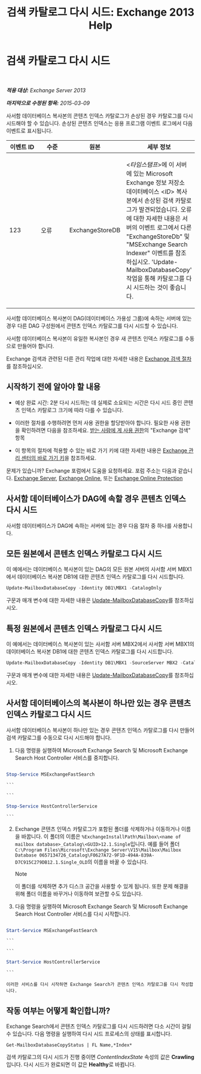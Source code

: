 ﻿---
title: '검색 카탈로그 다시 시드: Exchange 2013 Help'
TOCTitle: 검색 카탈로그 다시 시드
ms:assetid: 9d873bd4-0422-4975-b5e2-82a347479115
ms:mtpsurl: https://technet.microsoft.com/ko-kr/library/Ee633475(v=EXCHG.150)
ms:contentKeyID: 52058108
ms.date: 05/22/2018
mtps_version: v=EXCHG.150
ms.translationtype: MT
---

# 검색 카탈로그 다시 시드

 

_**적용 대상:** Exchange Server 2013_

_**마지막으로 수정된 항목:** 2015-03-09_

사서함 데이터베이스 복사본의 콘텐츠 인덱스 카탈로그가 손상된 경우 카탈로그를 다시 시드해야 할 수 있습니다. 손상된 콘텐츠 인덱스는 응용 프로그램 이벤트 로그에서 다음 이벤트로 표시됩니다.


<table>
<colgroup>
<col style="width: 25%" />
<col style="width: 25%" />
<col style="width: 25%" />
<col style="width: 25%" />
</colgroup>
<thead>
<tr class="header">
<th>이벤트 ID</th>
<th>수준</th>
<th>원본</th>
<th>세부 정보</th>
</tr>
</thead>
<tbody>
<tr class="odd">
<td><p>123</p></td>
<td><p>오류</p></td>
<td><p>ExchangeStoreDB</p></td>
<td><p>&lt;<em>타임스탬프</em>&gt;에 이 서버에 있는 Microsoft Exchange 정보 저장소 데이터베이스 &lt;<em>ID</em>&gt; 복사본에서 손상된 검색 카탈로그가 발견되었습니다. 오류에 대한 자세한 내용은 서버의 이벤트 로그에서 다른 &quot;ExchangeStoreDb&quot; 및 &quot;MSExchange Search Indexer&quot; 이벤트를 참조하십시오. 'Update-MailboxDatabaseCopy' 작업을 통해 카탈로그를 다시 시드하는 것이 좋습니다.</p></td>
</tr>
</tbody>
</table>


사서함 데이터베이스 복사본이 DAG(데이터베이스 가용성 그룹)에 속하는 서버에 있는 경우 다른 DAG 구성원에서 콘텐츠 인덱스 카탈로그를 다시 시드할 수 있습니다.

사서함 데이터베이스 복사본이 유일한 복사본인 경우 새 콘텐츠 인덱스 카탈로그를 수동으로 만들어야 합니다.

Exchange 검색과 관련된 다른 관리 작업에 대한 자세한 내용은 [Exchange 검색 절차](exchange-search-procedures-exchange-2013-help.md)를 참조하십시오.

## 시작하기 전에 알아야 할 내용

  - 예상 완료 시간: 2분 다시 시드하는 데 실제로 소요되는 시간은 다시 시드 중인 콘텐츠 인덱스 카탈로그 크기에 따라 다를 수 있습니다.

  - 이러한 절차를 수행하려면 먼저 사용 권한을 할당받아야 합니다. 필요한 사용 권한을 확인하려면 다음을 참조하세요. [받는 사람에 게 사용 권한](recipients-permissions-exchange-2013-help.md)의 "Exchange 검색" 항목

  - 이 항목의 절차에 적용할 수 있는 바로 가기 키에 대한 자세한 내용은 [Exchange 관리 센터의 바로 가기 키](keyboard-shortcuts-in-the-exchange-admin-center-exchange-online-protection-help.md)을 참조하세요.

문제가 있습니까? Exchange 포럼에서 도움을 요청하세요. 포럼 주소는 다음과 같습니다. [Exchange Server](https://go.microsoft.com/fwlink/p/?linkid=60612), [Exchange Online](https://go.microsoft.com/fwlink/p/?linkid=267542), 또는 [Exchange Online Protection](https://go.microsoft.com/fwlink/p/?linkid=285351)

## 사서함 데이터베이스가 DAG에 속할 경우 콘텐츠 인덱스 다시 시드

사서함 데이터베이스가 DAG에 속하는 서버에 있는 경우 다음 절차 중 하나를 사용합니다.

## 모든 원본에서 콘텐츠 인덱스 카탈로그 다시 시드

이 예에서는 데이터베이스 복사본이 있는 DAG의 모든 원본 서버의 사서함 서버 MBX1에서 데이터베이스 복사본 DB1에 대한 콘텐츠 인덱스 카탈로그를 다시 시드합니다.

```powershell
Update-MailboxDatabaseCopy -Identity DB1\MBX1 -CatalogOnly
```

구문과 매개 변수에 대한 자세한 내용은 [Update-MailboxDatabaseCopy](https://technet.microsoft.com/ko-kr/library/dd335201\(v=exchg.150\))를 참조하십시오.

## 특정 원본에서 콘텐츠 인덱스 카탈로그 다시 시드

이 예에서는 데이터베이스 복사본이 있는 사서함 서버 MBX2에서 사서함 서버 MBX1의 데이터베이스 복사본 DB1에 대한 콘텐츠 인덱스 카탈로그를 다시 시드합니다.

```powershell
Update-MailboxDatabaseCopy -Identity DB1\MBX1 -SourceServer MBX2 -CatalogOnly
```

구문과 매개 변수에 대한 자세한 내용은 [Update-MailboxDatabaseCopy](https://technet.microsoft.com/ko-kr/library/dd335201\(v=exchg.150\))를 참조하십시오.

## 사서함 데이터베이스의 복사본이 하나만 있는 경우 콘텐츠 인덱스 카탈로그 다시 시드

사서함 데이터베이스 복사본이 하나만 있는 경우 콘텐츠 인덱스 카탈로그를 다시 만들어 검색 카탈로그를 수동으로 다시 시드해야 합니다.

1.  다음 명령을 실행하여 Microsoft Exchange Search 및 Microsoft Exchange Search Host Controller 서비스를 중지합니다.
    
    ```
```powershell
Stop-Service MSExchangeFastSearch
```
    ```

    ```
```powershell
Stop-Service HostControllerService
```
    ```

2.  Exchange 콘텐츠 인덱스 카탈로그가 포함된 폴더를 삭제하거나 이동하거나 이름을 바꿉니다. 이 폴더의 이름은 `%ExchangeInstallPath\Mailbox\<name of mailbox database>_Catalog\<GUID>12.1.Single`입니다. 예를 들어 폴더 `C:\Program Files\Microsoft\Exchange Server\V15\Mailbox\Mailbox Database 0657134726_Catalog\F0627A72-9F1D-494A-839A-D7C915C279DB12.1.Single_OLD`의 이름을 바꿀 수 있습니다.
    

    > [!NOTE]
    > 이 폴더를 삭제하면 추가 디스크 공간을 사용할 수 있게 됩니다. 또한 문제 해결을 위해 폴더 이름을 바꾸거나 이동하여 보관할 수도 있습니다.



3.  다음 명령을 실행하여 Microsoft Exchange Search 및 Microsoft Exchange Search Host Controller 서비스를 다시 시작합니다.
    
    ```
```powershell
Start-Service MSExchangeFastSearch
```
    ```

    ```
```powershell
Start-Service HostControllerService
```
    ```
    
    이러한 서비스를 다시 시작하면 Exchange Search가 콘텐츠 인덱스 카탈로그를 다시 작성합니다.

## 작동 여부는 어떻게 확인합니까?

Exchange Search에서 콘텐츠 인덱스 카탈로그를 다시 시드하려면 다소 시간이 걸릴 수 있습니다. 다음 명령을 실행하여 다시 시드 프로세스의 상태를 표시합니다.

    Get-MailboxDatabaseCopyStatus | FL Name,*Index*

검색 카탈로그의 다시 시드가 진행 중이면 *ContentIndexState* 속성의 값은 **Crawling**입니다. 다시 시드가 완료되면 이 값은 **Healthy**로 바뀝니다.

